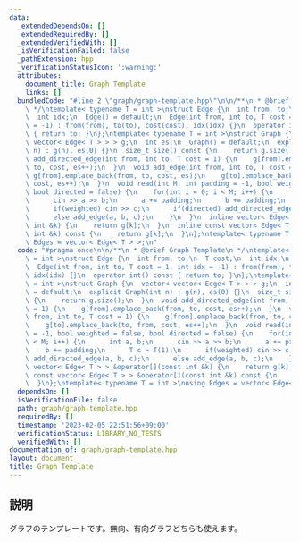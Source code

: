 ```yaml
---
data:
  _extendedDependsOn: []
  _extendedRequiredBy: []
  _extendedVerifiedWith: []
  _isVerificationFailed: false
  _pathExtension: hpp
  _verificationStatusIcon: ':warning:'
  attributes:
    document_title: Graph Template
    links: []
  bundledCode: "#line 2 \"graph/graph-template.hpp\"\n\n/**\n * @brief Graph Template\n\
    \ */\ntemplate< typename T = int >\nstruct Edge {\n  int from, to;\n  T cost;\n\
    \  int idx;\n  Edge() = default;\n  Edge(int from, int to, T cost = 1, int idx\
    \ = -1) : from(from), to(to), cost(cost), idx(idx) {}\n  operator int() const\
    \ { return to; }\n};\ntemplate< typename T = int >\nstruct Graph {\n  vector<\
    \ vector< Edge< T > > > g;\n  int es;\n  Graph() = default;\n  explicit Graph(int\
    \ n) : g(n), es(0) {}\n  size_t size() const {\n    return g.size();\n  }\n  void\
    \ add_directed_edge(int from, int to, T cost = 1) {\n    g[from].emplace_back(from,\
    \ to, cost, es++);\n  }\n  void add_edge(int from, int to, T cost = 1) {\n   \
    \ g[from].emplace_back(from, to, cost, es);\n    g[to].emplace_back(to, from,\
    \ cost, es++);\n  }\n  void read(int M, int padding = -1, bool weighted = false,\
    \ bool directed = false) {\n    for(int i = 0; i < M; i++) {\n      int a, b;\n\
    \      cin >> a >> b;\n      a += padding;\n      b += padding;\n      T c = T(1);\n\
    \      if(weighted) cin >> c;\n      if(directed) add_directed_edge(a, b, c);\n\
    \      else add_edge(a, b, c);\n    }\n  }\n  inline vector< Edge< T > > &operator[](const\
    \ int &k) {\n    return g[k];\n  }\n  inline const vector< Edge< T > > &operator[](const\
    \ int &k) const {\n    return g[k];\n  }\n};\ntemplate< typename T = int >\nusing\
    \ Edges = vector< Edge< T > >;\n"
  code: "#pragma once\n\n/**\n * @brief Graph Template\n */\ntemplate< typename T\
    \ = int >\nstruct Edge {\n  int from, to;\n  T cost;\n  int idx;\n  Edge() = default;\n\
    \  Edge(int from, int to, T cost = 1, int idx = -1) : from(from), to(to), cost(cost),\
    \ idx(idx) {}\n  operator int() const { return to; }\n};\ntemplate< typename T\
    \ = int >\nstruct Graph {\n  vector< vector< Edge< T > > > g;\n  int es;\n  Graph()\
    \ = default;\n  explicit Graph(int n) : g(n), es(0) {}\n  size_t size() const\
    \ {\n    return g.size();\n  }\n  void add_directed_edge(int from, int to, T cost\
    \ = 1) {\n    g[from].emplace_back(from, to, cost, es++);\n  }\n  void add_edge(int\
    \ from, int to, T cost = 1) {\n    g[from].emplace_back(from, to, cost, es);\n\
    \    g[to].emplace_back(to, from, cost, es++);\n  }\n  void read(int M, int padding\
    \ = -1, bool weighted = false, bool directed = false) {\n    for(int i = 0; i\
    \ < M; i++) {\n      int a, b;\n      cin >> a >> b;\n      a += padding;\n  \
    \    b += padding;\n      T c = T(1);\n      if(weighted) cin >> c;\n      if(directed)\
    \ add_directed_edge(a, b, c);\n      else add_edge(a, b, c);\n    }\n  }\n  inline\
    \ vector< Edge< T > > &operator[](const int &k) {\n    return g[k];\n  }\n  inline\
    \ const vector< Edge< T > > &operator[](const int &k) const {\n    return g[k];\n\
    \  }\n};\ntemplate< typename T = int >\nusing Edges = vector< Edge< T > >;"
  dependsOn: []
  isVerificationFile: false
  path: graph/graph-template.hpp
  requiredBy: []
  timestamp: '2023-02-05 22:51:56+09:00'
  verificationStatus: LIBRARY_NO_TESTS
  verifiedWith: []
documentation_of: graph/graph-template.hpp
layout: document
title: Graph Template
---
```


## 説明

グラフのテンプレートです。無向、有向グラフどちらも使えます。